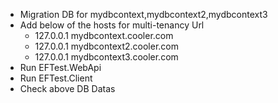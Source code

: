 * Migration DB for mydbcontext,mydbcontext2,mydbcontext3
* Add below of the hosts for multi-tenancy Url
  * 127.0.0.1 mydbcontext.cooler.com
  * 127.0.0.1 mydbcontext2.cooler.com
  * 127.0.0.1 mydbcontext3.cooler.com
* Run EFTest.WebApi
* Run EFTest.Client
* Check above DB Datas
